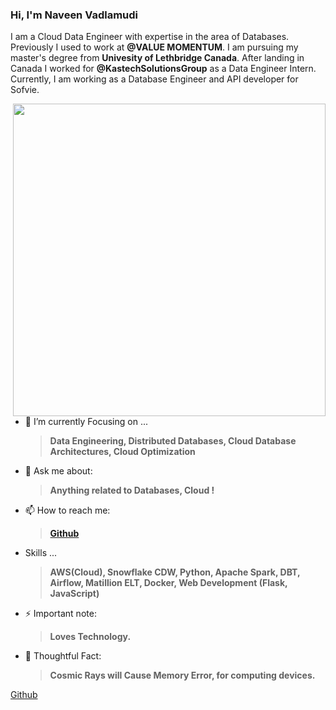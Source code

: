 
### Hi, I'm Naveen Vadlamudi 

I am a Cloud Data Engineer with expertise in the area of Databases. Previously I used to work at **@VALUE MOMENTUM**. 
I am pursuing my master's degree from **Univesity of Lethbridge Canada**. After landing in Canada I worked for **@KastechSolutionsGroup** as a Data Engineer Intern. 
Currently, I am working as a Database Engineer and API developer for Sofvie.



<!-- <img align="right" src="undraw_developer_activity_bv83.png" alt="developer-activity" width=500px /> -->
<!--<img align="right" src="undraw_server_push_vtms.png" alt="server-push-data" width=500px/> -->
<img align= "right" src="https://media.giphy.com/media/iIqmM5tTjmpOB9mpbn/giphy.gif" width="500px" />

 

- 🌱 I’m currently Focusing on ... 
     > **Data Engineering, Distributed Databases, Cloud Database Architectures, Cloud Optimization**

- 💬 Ask me about: 
  > **Anything related to Databases, Cloud !**
 
- 📫 How to reach me:
     >  **[Github](https://www.github.com/omarbdrn)**

- Skills ...
     > **AWS(Cloud), Snowflake CDW, Python, Apache Spark, DBT, Airflow, Matillion ELT, Docker, Web Development (Flask, JavaScript)**

- ⚡ Important note: 
  > **Loves Technology.** 

- 🤔 Thoughtful Fact:
  > **Cosmic Rays will Cause Memory Error, for computing devices.**
  
 




[Github](https://www.github.com/omarbdrn)
